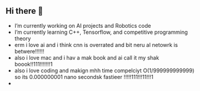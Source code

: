 ## Hi there 👋

- I’m currently working on AI projects and Robotics code
- I’m currently learning C++, Tensorflow, and competitive programming theory
- erm i love ai and i think cnn is overrated and bit neru al netowrk is betwere!!!!!!
- also i love mac and i hav a mak book and ai call it my shak boook!!111!!!!!!!1
- also i love coding and makign mhh time compelciyt O(1/999999999999) so its 0.000000001 nano secondsk fastieer !!!!!111!!!11!!!1
- 
